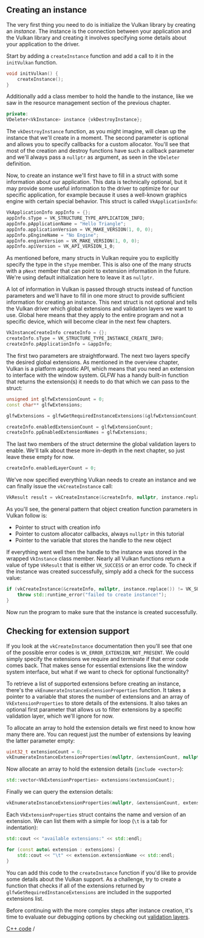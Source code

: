 ## Creating an instance

The very first thing you need to do is initialize the Vulkan library by creating
an *instance*. The instance is the connection between your application and the
Vulkan library and creating it involves specifying some details about your
application to the driver.

Start by adding a `createInstance` function and add a call to it in the
`initVulkan` function.

```c++
void initVulkan() {
    createInstance();
}
```

Additionally add a class member to hold the handle to the instance, like we saw
in the resource management section of the previous chapter.

```c++
private:
VDeleter<VkInstance> instance {vkDestroyInstance};
```

The `vkDestroyInstance` function, as you might imagine, will clean up the
instance that we'll create in a moment. The second parameter is optional and
allows you to specify callbacks for a custom allocator. You'll see that most of
the creation and destroy functions have such a callback parameter and we'll
always pass a `nullptr` as argument, as seen in the `VDeleter` definition.

Now, to create an instance we'll first have to fill in a struct with some
information about our application. This data is technically optional, but it may
provide some useful information to the driver to optimize for our specific
application, for example because it uses a well-known graphics engine with
certain special behavior. This struct is called `VkApplicationInfo`:

```c++
VkApplicationInfo appInfo = {};
appInfo.sType = VK_STRUCTURE_TYPE_APPLICATION_INFO;
appInfo.pApplicationName = "Hello Triangle";
appInfo.applicationVersion = VK_MAKE_VERSION(1, 0, 0);
appInfo.pEngineName = "No Engine";
appInfo.engineVersion = VK_MAKE_VERSION(1, 0, 0);
appInfo.apiVersion = VK_API_VERSION_1_0;
```

As mentioned before, many structs in Vulkan require you to explicitly specify
the type in the `sType` member. This is also one of the many structs with a
`pNext` member that can point to extension information in the future. We're
using default initialization here to leave it as `nullptr`.

A lot of information in Vulkan is passed through structs instead of function
parameters and we'll have to fill in one more struct to provide sufficient
information for creating an instance. This next struct is not optional and tells
the Vulkan driver which global extensions and validation layers we want to use.
Global here means that they apply to the entire program and not a specific
device, which will become clear in the next few chapters.

```c++
VkInstanceCreateInfo createInfo = {};
createInfo.sType = VK_STRUCTURE_TYPE_INSTANCE_CREATE_INFO;
createInfo.pApplicationInfo = &appInfo;
```

The first two parameters are straightforward. The next two layers specify the
desired global extensions. As mentioned in the overview chapter, Vulkan is a
platform agnostic API, which means that you need an extension to interface with
the window system. GLFW has a handy built-in function that returns the
extension(s) it needs to do that which we can pass to the struct:

```c++
unsigned int glfwExtensionCount = 0;
const char** glfwExtensions;

glfwExtensions = glfwGetRequiredInstanceExtensions(&glfwExtensionCount);

createInfo.enabledExtensionCount = glfwExtensionCount;
createInfo.ppEnabledExtensionNames = glfwExtensions;
```

The last two members of the struct determine the global validation layers to
enable. We'll talk about these more in-depth in the next chapter, so just leave
these empty for now.

```c++
createInfo.enabledLayerCount = 0;
```

We've now specified everything Vulkan needs to create an instance and we can
finally issue the `vkCreateInstance` call:

```c++
VkResult result = vkCreateInstance(&createInfo, nullptr, instance.replace());
```

As you'll see, the general pattern that object creation function parameters in
Vulkan follow is:

* Pointer to struct with creation info
* Pointer to custom allocator callbacks, always `nullptr` in this tutorial
* Pointer to the variable that stores the handle to the new object

If everything went well then the handle to the instance was stored in the
wrapped `VkInstance` class member. Nearly all Vulkan functions return a value of
type `VkResult` that is either `VK_SUCCESS` or an error code. To check if the
instance was created successfully, simply add a check for the success value:

```c++
if (vkCreateInstance(&createInfo, nullptr, instance.replace()) != VK_SUCCESS) {
    throw std::runtime_error("failed to create instance!");
}
```

Now run the program to make sure that the instance is created successfully.

## Checking for extension support

If you look at the `vkCreateInstance` documentation then you'll see that one of
the possible error codes is `VK_ERROR_EXTENSION_NOT_PRESENT`. We could simply
specify the extensions we require and terminate if that error code comes back.
That makes sense for essential extensions like the window system interface, but
what if we want to check for optional functionality?

To retrieve a list of supported extensions before creating an instance, there's
the `vkEnumerateInstanceExtensionProperties` function. It takes a pointer to a
variable that stores the number of extensions and an array of
`VkExtensionProperties` to store details of the extensions. It also takes an
optional first parameter that allows us to filter extensions by a specific
validation layer, which we'll ignore for now.

To allocate an array to hold the extension details we first need to know how 
many there are. You can request just the number of extensions by leaving the
latter parameter empty:

```c++
uint32_t extensionCount = 0;
vkEnumerateInstanceExtensionProperties(nullptr, &extensionCount, nullptr);
```

Now allocate an array to hold the extension details (`include <vector>`):

```c++
std::vector<VkExtensionProperties> extensions(extensionCount);
```

Finally we can query the extension details:

```c++
vkEnumerateInstanceExtensionProperties(nullptr, &extensionCount, extensions.data());
```

Each `VkExtensionProperties` struct contains the name and version of an
extension. We can list them with a simple for loop (`\t` is a tab for
indentation):

```c++
std::cout << "available extensions:" << std::endl;

for (const auto& extension : extensions) {
    std::cout << "\t" << extension.extensionName << std::endl;
}
```

You can add this code to the `createInstance` function if you'd like to provide
some details about the Vulkan support. As a challenge, try to create a function
that checks if all of the extensions returned by
`glfwGetRequiredInstanceExtensions` are included in the supported extensions
list.

Before continuing with the more complex steps after instance creation, it's time
to evaluate our debugging options by checking out [validation layers](!Drawing_a_triangle/Setup/Validation_layers).

[C++ code](/code/instance_creation.cpp) /
